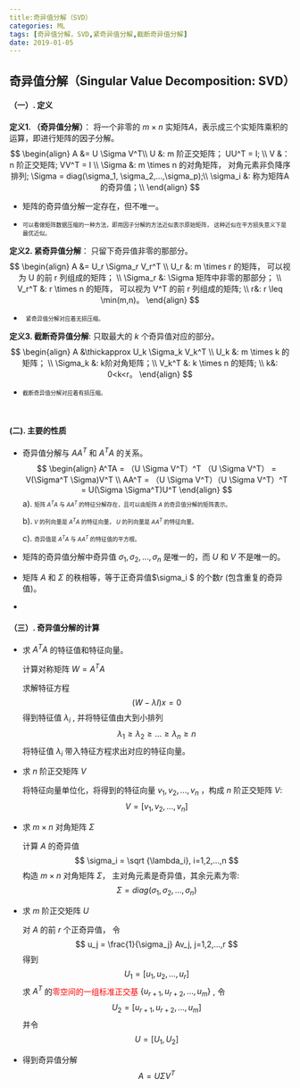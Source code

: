 ```yaml
---
title:奇异值分解（SVD）
categories: ML
tags: [奇异值分解，SVD,紧奇异值分解,截断奇异值分解]
date: 2019-01-05
---
```


## 奇异值分解（Singular Value Decomposition:  SVD）

#### （一）. 定义

**定义1. （奇异值分解）**： 将一个非零的 $m\times n$ 实矩阵$A$，表示成三个实矩阵乘积的运算，即进行矩阵的因子分解。
$$
\begin{align}
A &= U \Sigma V^T\\
U &: m 阶正交矩阵； UU^T = I; \\
V &：n 阶正交矩阵; VV^T = I \\
\Sigma &: m \times n 的对角矩阵， 对角元素非负降序排列; \Sigma = diag(\sigma_1, \sigma_2,...,\sigma_p);\\
\sigma_i &: 称为矩阵A的奇异值；\\
\end{align}
$$

- 矩阵的奇异值分解一定存在，但不唯一。

- <font size=1>可以看做矩阵数据压缩的一种方法，即用因子分解的方法近似表示原始矩阵， 这种近似在平方损失意义下是最优近似。</font>

  

**定义2. 紧奇异值分解**： 只留下奇异值非零的那部分。
$$
\begin{align}
A &= U_r \Sigma_r V_r^T \\
U_r &: m \times r 的矩阵， 可以视为 U 的前 r 列组成的矩阵； \\
\Sigma_r &:  \Sigma 矩阵中非零的那部分； \\
V_r^T &: r \times n 的矩阵， 可以视为 V^T 的前 r 列组成的矩阵; \\
r&: r \leq \min(m,n)。
\end{align}
$$

- <font size=1>  紧奇异值分解对应着无损压缩。 </font>

**定义3. 截断奇异值分解**: 只取最大的 $k$ 个奇异值对应的部分。
$$
\begin{align}
A &\thickapprox U_k \Sigma_k V_k^T \\
U_k &: m \times k 的矩阵； \\
\Sigma_k &: k阶对角矩阵；\\
V_k^T &: k \times n 的矩阵; \\
k&: 0<k<r。
\end{align}
$$

- <font size=1>截断奇异值分解对应着有损压缩。</font>

​                                                                                                                                                                                                                                                                                                                                                                                                                                                                                                                                                                                                                                                                                                                                                                                                                                                                                                                                                                                                                                                                                                                                                                                                                                                                                                                                                                                                                                                                                                                                                                                                                                                                                                                                                                                                                                                                                                                                                                                                                                                                                             

#### (二).  主要的性质

- 奇异值分解与 $AA^T$ 和 $A^TA$ 的关系。
  $$
  \begin{align}
  A^TA = （U \Sigma V^T）^T （U \Sigma V^T） = V(\Sigma^T \Sigma)V^T \\
  AA^T = （U \Sigma V^T）（U \Sigma V^T）^T = U(\Sigma \Sigma^T)U^T
  \end{align}
  $$
  a). <font size=1>矩阵 $A^TA$ 与 $AA^T$ 的特征分解存在，且可以由矩阵 $A$ 的奇异值分解的矩阵表示。</font>

  b).<font size=1> $V$ 的列向量是 $A^TA$ 的特征向量， $U$ 的列向量是 $AA^T$ 的特征向量。</font>

  c). <font size=1>奇异值是 $A^TA$ 与 $AA^T$ 的特征值的平方根。</font>

- 矩阵的奇异值分解中奇异值 $\sigma_1, \sigma_2, ..., \sigma_n$ 是唯一的，而 $U$ 和 $V$ 不是唯一的。
- 矩阵 $A$ 和 $\Sigma$ 的秩相等，等于正奇异值$\sigma_i $ 的个数$r$ (包含重复的奇异值)。
- 

#### （三）. 奇异值分解的计算

- 求 $A^TA$ 的特征值和特征向量。

  计算对称矩阵 $W = A^T A$

  求解特征方程
  $$
  (W - \lambda I)x=0
  $$
  得到特征值 $\lambda_i$ , 并将特征值由大到小排列
  $$
  \lambda_1 \geq \lambda_2 \geq ... \geq \lambda_n \geq n 
  $$
  将特征值 $\lambda_i$ 带入特征方程求出对应的特征向量。

- 求 $n$ 阶正交矩阵 $V$

  将特征向量单位化，将得到的特征向量  $v_1, v_2, ..., v_n$ ，构成 $n$ 阶正交矩阵 $V$:
  $$
  V = [v_1, v_2, ..., v_n]
  $$

- 求 $m \times n$ 对角矩阵 $\Sigma$ 

  计算 $A$ 的奇异值 
  $$
  \sigma_i = \sqrt {\lambda_i}, i=1,2,...,n
  $$
  构造 $m \times n$ 对角矩阵 $\Sigma$， 主对角元素是奇异值，其余元素为零:
  $$
  \Sigma  = diag (\sigma_1, \sigma_2, ..., \sigma_n)
  $$

- 求 $m$ 阶正交矩阵 $U$

  对 $A$ 的前 $r$ 个正奇异值， 令
  $$
  u_j = \frac{1}{\sigma_j} Av_j, j=1,2,...,r
  $$
  得到
  $$
  U_1 = [u_1, u_2, ..., u_r]
  $$
  求 $A^T$ 的<font color=red>零空间的一组标准正交基</font> $\{ u_{r+1}, u_{r+2},...,u_m\}$ , 令
  $$
  U_2 = [u_{r+1}, u_{r+2}, ...,u_m]
  $$
  并令
  $$
  U= [U_1, U_2]
  $$

- 得到奇异值分解
  $$
  A = U \Sigma V^T
  $$
  

 